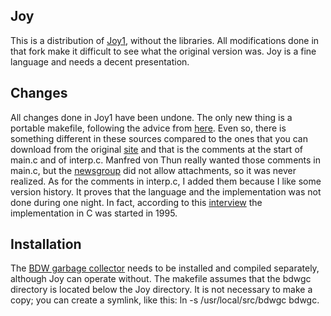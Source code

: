 Joy
---

This is a distribution of [Joy1](https://github.com/Wodan58/joy1), without
the libraries. All modifications done in that fork make it difficult to see
what the original version was. Joy is a fine language and needs a decent
presentation.

Changes
-------

All changes done in Joy1 have been undone. The only new thing is a portable
makefile, following the advice from [here](nullprogram.com/blog/2017/08/20).
Even so, there is something different in these sources compared to the ones
that you can download from the original [site](www.latrobe.edu.au/humanities/research/research-projects/past-projects/joy-programming-language) and that is
the comments at the start of main.c and of interp.c. Manfred von Thun really
wanted those comments in main.c, but the [newsgroup](https://groups.yahoo.com/neo/groups/concatenative/info) did not allow attachments, so it was never
realized. As for the comments in interp.c, I added them because I like some
version history. It proves that the language and the implementation was not
done during one night. In fact, according to this [interview](https://www.nsl.com/papers/interview.htm) the implementation in C was started in 1995.

Installation
------------

The [BDW garbage collector](https://github.com/ivmai/bdwgc) needs to be
installed and compiled separately, although Joy can operate without.
The makefile assumes that the bdwgc directory is located below the Joy
directory. It is not necessary to make a copy; you can create a symlink,
like this: ln -s /usr/local/src/bdwgc bdwgc.
